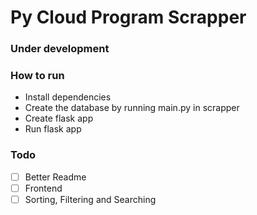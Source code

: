 # Py Cloud Program Scrapper

### Under development

### How to run
* Install dependencies
* Create the database by running main.py in scrapper
* Create flask app 
* Run flask app

### Todo

 - [ ] Better Readme
 - [ ] Frontend
 - [ ] Sorting, Filtering and Searching
